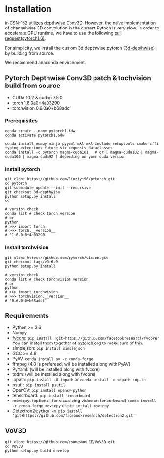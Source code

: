 # Installation
ir-CSN-152 utilizes depthwise Conv3D. However, the naïve implementation of channelwise 3D convolution in the current Pytoch is very slow.
In order to accelerate GPU runtime, we have to use the following [pull request(pytorch1.6)](https://github.com/pytorch/pytorch/pull/40801).

For simplicity, we install the custom 3d depthwise pytorch ([3d-depthwise](https://github.com/linziyi96/pytorch/tree/3d-depthwise)) by building from source.

We recommend anaconda environment.

## Pytorch Depthwise Conv3D patch & tochvision build from source

- CUDA 10.2 & cudnn 7.5.0
- torch 1.6.0a0+4a03290
- torchvision 0.6.0a0+b68adcf

### Prerequisites
```
conda create --name pytorch1.6dw
conda activate pytorch1.6dw

conda install numpy ninja pyyaml mkl mkl-include setuptools cmake cffi typing_extensions future six requests dataclasses
conda install -c pytorch magma-cuda101   # or [ magma-cuda102 | magma-cuda100 | magma-cuda92 ] depending on your cuda version
```

### Install pytorch
```
git clone https://github.com/linziyi96/pytorch.git
cd pytorch
git submodule update --init --recursive
git checkout 3d-depthwise
python setup.py install
cd

# version check
conda list # check torch version
# or
python
# >>> import torch
# >>> torch.__version__
# '1.6.0a0+4a03290'

```

### Install torchvision
```
git clone https://github.com/pytorch/vision.git
git checkout tags/v0.6.0
python setup.py install

# version check
conda list # check torchvision version
# or
python
# >>> import torchvision
# >>> torchvision.__version__
# '0.6.0a0+b68adcf'
```

## Requirements

- Python >= 3.6
- Numpy
- [fvcore](https://github.com/facebookresearch/fvcore/): `pip install 'git+https://github.com/facebookresearch/fvcore'`
  You can install them together at [pytorch.org](https://pytorch.org) to make sure of this.
- simplejson: `pip install simplejson`
- GCC >= 4.9
- PyAV: `conda install av -c conda-forge`
- ffmpeg (4.0 is prefereed, will be installed along with PyAV)
- PyYaml: (will be installed along with fvcore)
- tqdm: (will be installed along with fvcore)
- iopath: `pip install -U iopath` or `conda install -c iopath iopath`
- psutil: `pip install psutil`
- OpenCV: `pip install opencv-python`
- tensorboard: `pip install tensorboard`
- moviepy: (optional, for visualizing video on tensorboard) `conda install -c conda-forge moviepy` or `pip install moviepy`
- [Detectron2](https://github.com/facebookresearch/detectron2):`python -m pip install 'git+https://github.com/facebookresearch/detectron2.git'`

## VoV3D
```
git clone https://github.com/youngwanLEE/VoV3D.git
cd VoV3D
python setup.py build develop
```